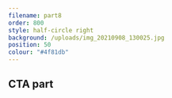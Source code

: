 ```yaml
---
filename: part8
order: 800
style: half-circle right
background: /uploads/img_20210908_130025.jpg
position: 50
colour: "#4f81db"
---
```

## CTA part
